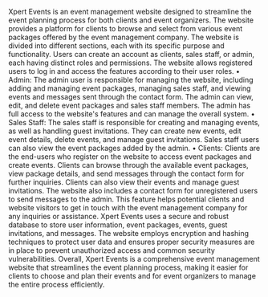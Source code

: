 Xpert Events is an event management website designed to streamline the event planning process for both clients and event organizers. The website provides a platform for clients to browse and select from various event packages offered by the event management company.
The website is divided into different sections, each with its specific purpose and functionality. Users can create an account as clients, sales staff, or admin, each having distinct roles and permissions. The website allows registered users to log in and access the features according to their user roles.
•	Admin: The admin user is responsible for managing the website, including adding and managing event packages, managing sales staff, and viewing events and messages sent through the contact form. The admin can view, edit, and delete event packages and sales staff members. The admin has full access to the website's features and can manage the overall system.
•	Sales Staff: The sales staff is responsible for creating and managing events, as well as handling guest invitations. They can create new events, edit event details, delete events, and manage guest invitations. Sales staff users can also view the event packages added by the admin.
•	Clients: Clients are the end-users who register on the website to access event packages and create events. Clients can browse through the available event packages, view package details, and send messages through the contact form for further inquiries. Clients can also view their events and manage guest invitations.
The website also includes a contact form for unregistered users to send messages to the admin. This feature helps potential clients and website visitors to get in touch with the event management company for any inquiries or assistance.
Xpert Events uses a secure and robust database to store user information, event packages, events, guest invitations, and messages. The website employs encryption and hashing techniques to protect user data and ensures proper security measures are in place to prevent unauthorized access and common security vulnerabilities.
Overall, Xpert Events is a comprehensive event management website that streamlines the event planning process, making it easier for clients to choose and plan their events and for event organizers to manage the entire process efficiently.


